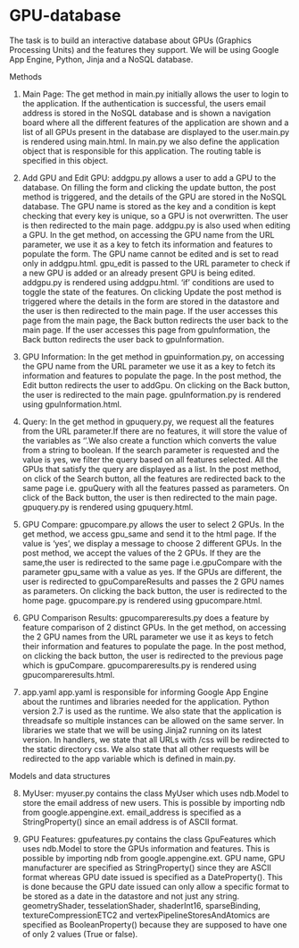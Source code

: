 # GPU-database
The task is to build an interactive database about GPUs (Graphics Processing Units) and the features they support. We will be using Google App Engine, Python, Jinja and a NoSQL database.

Methods
1.	Main Page:
The get method in main.py initially allows the user to login to the application. If the authentication is successful, the users email address is stored in the NoSQL database and is shown a navigation board where all the different features of the application are shown and a list of all GPUs present in the database are displayed to the user.main.py is rendered using main.html.
In main.py we also define the application object that is responsible for this application. The routing table is specified in this object.
 
2.	Add GPU and Edit GPU:
addgpu.py allows a user to add a GPU to the database. On filling the form and clicking the update button, the post method is triggered, and the details of the GPU are stored in the NoSQL database. The GPU name is stored as the key and a condition is kept checking that every key is unique, so a GPU is not overwritten. The user is then redirected to the main page. 
addgpu.py is also used when editing a GPU. In the get method, on accessing the GPU name from the URL parameter, we use it as a key to fetch its information and features to populate the form. The GPU name cannot be edited and is set to read only in addgpu.html. gpu_edit is passed to the URL parameter to check if a new GPU is added or an already present GPU is being edited. addgpu.py is rendered using addgpu.html. ‘if’ conditions are used to toggle the state of the features. On clicking Update the post method is triggered where the details in the form are stored in the datastore and the user is then redirected to the main page. 
If the user accesses this page from the main page, the Back button redirects the user back to the main page. If the user accesses this page from gpuInformation, the Back button redirects the user back to gpuInformation. 

3.	GPU Information:
In the get method in gpuinformation.py, on accessing the GPU name from the URL parameter we use it as a key to fetch its information and features to populate the page.
In the post method, the Edit button redirects the user to addGpu. On clicking on the Back button, the user is redirected to the main page.
 gpuInformation.py is rendered using gpuInformation.html.


4.	Query:
In the get method in gpuquery.py, we request all the features from the URL parameter.If there are no features, it will store the value of the variables as ‘’.We also create a function which converts the value from a string to boolean. If the search parameter is requested and the value is yes, we filter the query based on all features selected. All the GPUs that satisfy the query are displayed as a list. In the post method, on click of the Search button, all the features are redirected back to the same page i.e. gpuQuery with all the features passed as parameters. On click of the Back button, the user is then redirected to the main page. gpuquery.py is rendered using gpuquery.html. 


5.	GPU Compare:
gpucompare.py allows the user to select 2 GPUs. In the get method, we access gpu_same and send it to the html page. If the value is ‘yes’, we display a message to choose 2 different GPUs. 
In the post method, we accept the values of the 2 GPUs. If they are the same,the user is redirected to the same page i.e.gpuCompare with the parameter gpu_same with a value as yes. If the GPUs are different, the user is redirected to gpuCompareResults and passes the 2 GPU names as parameters. On clicking the back button, the user is redirected to the home page. gpucompare.py is rendered using gpucompare.html.
 
6.	GPU Comparison Results:
gpucompareresults.py does a feature by feature comparison of 2 distinct GPUs. In the get method, on accessing the 2 GPU names from the URL parameter we use it as keys to fetch their information and features to populate the page. In the post method, on clicking the back button, the user is redirected to the previous page which is gpuCompare. gpucompareresults.py is rendered using gpucompareresults.html.
7.	app.yaml
app.yaml is responsible for informing Google App Engine about the runtimes and libraries needed for the application. Python version 2.7 is used as the runtime. We also state that the application is threadsafe so multiple instances can be allowed on the same server. In libraries we state that we will be using Jinja2 running on its latest version. In handlers, we state that all URLs with /css will be redirected to the static directory css. We also state that all other requests will be redirected to the app variable which is defined in main.py. 

Models and data structures

8.	MyUser:
myuser.py contains the class MyUser which uses ndb.Model to store the email address of new users. This is possible by importing ndb from google.appengine.ext. email_address is specified as a StringProperty() since an email address is of ASCII format.

9.	GPU Features:
gpufeatures.py contains the class GpuFeatures which uses ndb.Model to store the GPUs information and features. This is possible by importing ndb from google.appengine.ext. GPU name, GPU manufacturer are specified as StringProperty() since they are ASCII format whereas GPU date issued is specified as a DateProperty(). This is done because the GPU date issued can only allow a specific format to be stored as a date in the datastore and not just any string. geometryShader, tesselationShader, shaderInt16, sparseBinding, textureCompressionETC2 and vertexPipelineStoresAndAtomics are specified as BooleanProperty() because they are supposed to have one of only 2 values (True or false).
